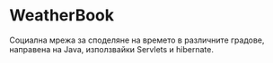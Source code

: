 # WeatherBook

Социална мрежа за споделяне на времето в различните градове, направена на Java, използвайки Servlets и hibernate.